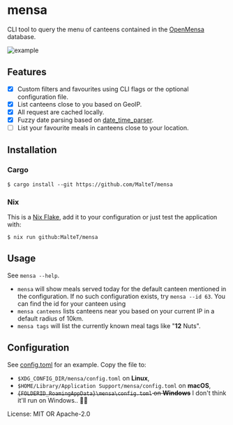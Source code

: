 # mensa

CLI tool to query the menu of canteens contained in the [OpenMensa](https://openmensa.org) database.

![example](https://user-images.githubusercontent.com/11077981/137278085-75ec877a-dba0-44bb-a8dc-6c802e24178c.png)

## Features

- [X] Custom filters and favourites using CLI flags or the
      optional configuration file.
- [X] List canteens close to you based on GeoIP.
- [X] All request are cached locally.
- [X] Fuzzy date parsing based on
      [date_time_parser](https://lib.rs/crates/date_time_parser).
- [ ] List your favourite meals in canteens close to your location.

## Installation

### Cargo

```console
$ cargo install --git https://github.com/MalteT/mensa
```

### Nix

This is a [Nix Flake](https://nixos.wiki/wiki/Flakes), add it
to your configuration or just test the application with:

```console
$ nix run github:MalteT/mensa
```

## Usage

See `mensa --help`.

- `mensa` will show meals served today for the default canteen mentioned
  in the configuration.
  If no such configuration exists, try `mensa --id 63`.
  You can find the id for your canteen using
- `mensa canteens` lists canteens near you based on your current
  IP in a default radius of 10km.
- `mensa tags` will list the currently known meal tags like "**12** Nuts".


## Configuration

See [config.toml](config.toml) for an example. Copy the file to:
- `$XDG_CONFIG_DIR/mensa/config.toml` on **Linux**,
- `$HOME/Library/Application Support/mensa/config.toml` on **macOS**,
- ~~`{FOLDERID_RoamingAppData}\mensa\config.toml` on **Windows**~~
  I don't think it'll run on Windows.. 🤷‍♀️

License: MIT OR Apache-2.0
